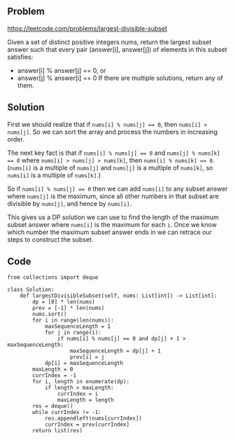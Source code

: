 ## Problem

https://leetcode.com/problems/largest-divisible-subset

Given a set of distinct positive integers nums, return the largest subset answer such that every pair (answer[i], answer[j]) of elements in this subset satisfies:

- answer[i] % answer[j] == 0, or
- answer[j] % answer[i] == 0
If there are multiple solutions, return any of them.

## Solution

First we should realize that if `nums[i] % nums[j] == 0`, then `nums[i] > nums[j]`. So we can sort the array and process the numbers in increasing order.

The next key fact is that if `nums[i] % nums[j] == 0` and `nums[j] % nums[k] == 0` where `nums[i] > nums[j] > nums[k]`, then `nums[i] % nums[k] == 0`. (`nums[i]` is a multiple of `nums[j]` and `nums[j]` is a multiple of `nums[k]`, so `nums[i]` is a multiple of `nums[k]`.)

So if `nums[i] % nums[j] == 0` then we can add `nums[i]` to any subset answer where `nums[j]` is the maximum, since all other numbers in that subset are divisible by `nums[j]`, and hence by `nums[i]`.

This gives us a DP solution we can use to find the length of the maximum subset answer where `nums[i]` is the maximum for each `i`. Once we know which number the maximum subset answer ends in we can retrace our steps to construct the subset.

## Code
```
from collections import deque

class Solution:
    def largestDivisibleSubset(self, nums: List[int]) -> List[int]:
        dp = [0] * len(nums)
        prev = [-1] * len(nums)
        nums.sort()
        for i in range(len(nums)):
            maxSequenceLength = 1
            for j in range(i):
                if nums[i] % nums[j] == 0 and dp[j] + 1 > maxSequenceLength:
                    maxSequenceLength = dp[j] + 1
                    prev[i] = j
            dp[i] = maxSequenceLength
        maxLength = 0
        currIndex = -1
        for i, length in enumerate(dp):
            if length > maxLength:
                currIndex = i
                maxLength = length
        res = deque()
        while currIndex != -1:
            res.appendleft(nums[currIndex])
            currIndex = prev[currIndex]
        return list(res)
```
